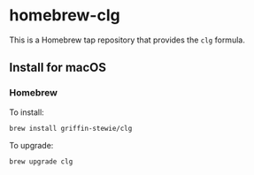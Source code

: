 # homebrew-clg

This is a Homebrew tap repository that provides the `clg` formula.

## Install for macOS

### Homebrew

To install:

```sh
brew install griffin-stewie/clg
```
To upgrade:

```sh
brew upgrade clg
```
